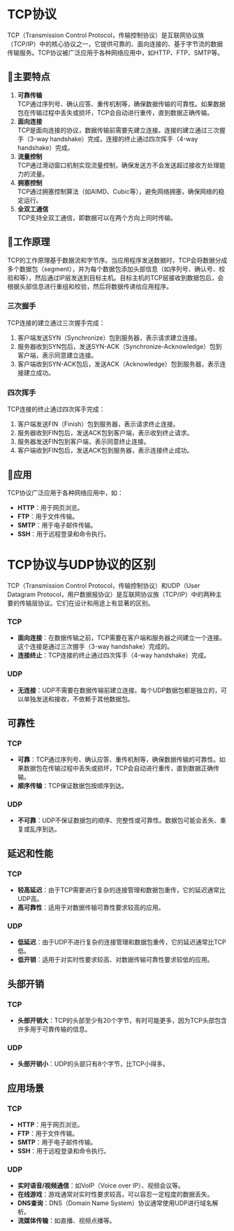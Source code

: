 # TCP协议

TCP（Transmission Control Protocol，传输控制协议）是互联网协议族（TCP/IP）中的核心协议之一，它提供可靠的、面向连接的、基于字节流的数据传输服务。TCP协议被广泛应用于各种网络应用中，如HTTP、FTP、SMTP等。

## :rocket:主要特点

1. **可靠传输**  
TCP通过序列号、确认应答、重传机制等，确保数据传输的可靠性。如果数据包在传输过程中丢失或损坏，TCP会自动进行重传，直到数据正确传输。
2. **面向连接**  
TCP是面向连接的协议，数据传输前需要先建立连接。连接的建立通过三次握手（3-way handshake）完成，连接的终止通过四次挥手（4-way handshake）完成。
3. **流量控制**  
TCP通过滑动窗口机制实现流量控制，确保发送方不会发送超过接收方处理能力的流量。
4. **拥塞控制**  
TCP通过拥塞控制算法（如AIMD、Cubic等），避免网络拥塞，确保网络的稳定运行。
5. **全双工通信**  
TCP支持全双工通信，即数据可以在两个方向上同时传输。

## :rocket:工作原理

TCP的工作原理基于数据流和字节序。当应用程序发送数据时，TCP会将数据分成多个数据包（segment），并为每个数据包添加头部信息（如序列号、确认号、校验和等），然后通过IP层发送到目标主机。目标主机的TCP层接收到数据包后，会根据头部信息进行重组和校验，然后将数据传递给应用程序。

### 三次握手
TCP连接的建立通过三次握手完成：
1. 客户端发送SYN（Synchronize）包到服务器，表示请求建立连接。
2. 服务器收到SYN包后，发送SYN-ACK（Synchronize-Acknowledge）包到客户端，表示同意建立连接。
3. 客户端收到SYN-ACK包后，发送ACK（Acknowledge）包到服务器，表示连接建立成功。

### 四次挥手
TCP连接的终止通过四次挥手完成：
1. 客户端发送FIN（Finish）包到服务器，表示请求终止连接。
2. 服务器收到FIN包后，发送ACK包到客户端，表示收到终止请求。
3. 服务器发送FIN包到客户端，表示同意终止连接。
4. 客户端收到FIN包后，发送ACK包到服务器，表示连接终止成功。

## :rocket:应用
TCP协议广泛应用于各种网络应用中，如：
- **HTTP**：用于网页浏览。
- **FTP**：用于文件传输。
- **SMTP**：用于电子邮件传输。
- **SSH**：用于远程登录和命令执行。

# TCP协议与UDP协议的区别

TCP（Transmission Control Protocol，传输控制协议）和UDP（User Datagram Protocol，用户数据报协议）是互联网协议族（TCP/IP）中的两种主要的传输层协议。它们在设计和用途上有显著的区别。

### TCP
- **面向连接**：在数据传输之前，TCP需要在客户端和服务器之间建立一个连接。这个连接是通过三次握手（3-way handshake）完成的。
- **连接终止**：TCP连接的终止通过四次挥手（4-way handshake）完成。

### UDP
- **无连接**：UDP不需要在数据传输前建立连接。每个UDP数据包都是独立的，可以单独发送和接收，不依赖于其他数据包。

## 可靠性

### TCP
- **可靠**：TCP通过序列号、确认应答、重传机制等，确保数据传输的可靠性。如果数据包在传输过程中丢失或损坏，TCP会自动进行重传，直到数据正确传输。
- **顺序传输**：TCP保证数据包按顺序到达。

### UDP
- **不可靠**：UDP不保证数据包的顺序、完整性或可靠性。数据包可能会丢失、重复或乱序到达。

## 延迟和性能

### TCP
- **较高延迟**：由于TCP需要进行复杂的连接管理和数据包重传，它的延迟通常比UDP高。
- **高可靠性**：适用于对数据传输可靠性要求较高的应用。

### UDP
- **低延迟**：由于UDP不进行复杂的连接管理和数据包重传，它的延迟通常比TCP低。
- **低开销**：适用于对实时性要求较高、对数据传输可靠性要求较低的应用。

## 头部开销

### TCP
- **头部开销大**：TCP的头部至少有20个字节，有时可能更多，因为TCP头部包含许多用于可靠传输的信息。

### UDP
- **头部开销小**：UDP的头部只有8个字节，比TCP小得多。

## 应用场景

### TCP
- **HTTP**：用于网页浏览。
- **FTP**：用于文件传输。
- **SMTP**：用于电子邮件传输。
- **SSH**：用于远程登录和命令执行。

### UDP
- **实时语音/视频通信**：如VoIP（Voice over IP）、视频会议等。
- **在线游戏**：游戏通常对实时性要求较高，可以容忍一定程度的数据丢失。
- **DNS查询**：DNS（Domain Name System）协议通常使用UDP进行域名解析。
- **流媒体传输**：如直播、视频点播等。